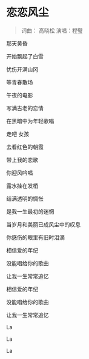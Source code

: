 # 恋恋风尘
> 词曲： 高晓松 演唱：程璧

那天黄昏

开始飘起了白雪

忧伤开满山冈

等青春散场

午夜的电影

写满古老的恋情

在黑暗中为年轻歌唱

走吧 女孩

去看红色的朝霞

带上我的恋歌

你迎风吟唱

露水挂在发梢

结满透明的惆怅

是我一生最初的迷惘

当岁月和美丽已成风尘中的叹息

你感伤的眼里有旧时泪滴

相信爱的年纪

没能唱给你的歌曲

让我一生常常追忆

相信爱的年纪

没能唱给你的歌曲

让我一生常常追忆

La

La

La